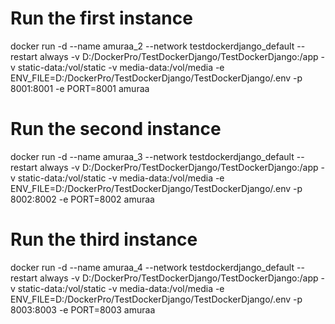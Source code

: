 # Run the first instance
docker run -d --name amuraa_2 --network testdockerdjango_default --restart always -v D:/DockerPro/TestDockerDjango/TestDockerDjango:/app -v static-data:/vol/static -v media-data:/vol/media -e ENV_FILE=D:/DockerPro/TestDockerDjango/TestDockerDjango/.env -p 8001:8001 -e PORT=8001 amuraa

# Run the second instance
docker run -d --name amuraa_3 --network testdockerdjango_default --restart always -v D:/DockerPro/TestDockerDjango/TestDockerDjango:/app -v static-data:/vol/static -v media-data:/vol/media -e ENV_FILE=D:/DockerPro/TestDockerDjango/TestDockerDjango/.env -p 8002:8002 -e PORT=8002 amuraa

# Run the third instance
docker run -d --name amuraa_4 --network testdockerdjango_default --restart always -v D:/DockerPro/TestDockerDjango/TestDockerDjango:/app -v static-data:/vol/static -v media-data:/vol/media -e ENV_FILE=D:/DockerPro/TestDockerDjango/TestDockerDjango/.env -p 8003:8003 -e PORT=8003 amuraa


